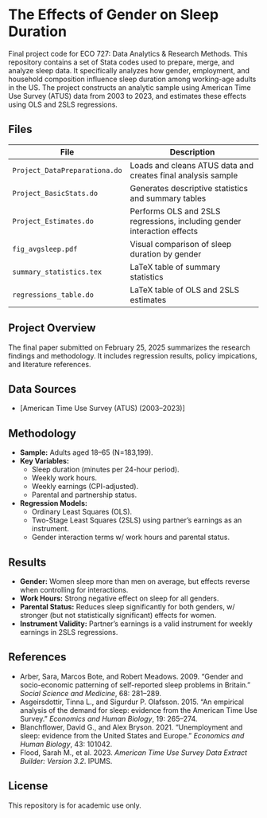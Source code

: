 # The Effects of Gender on Sleep Duration

Final project code for ECO 727: Data Analytics & Research Methods. This repository contains a set of Stata codes used to prepare, merge, and analyze sleep data. It specifically analyzes how gender, employment, and household composition influence sleep duration among working-age adults in the US. The project constructs an analytic sample using American Time Use Survey (ATUS) data from 2003 to 2023, and estimates these effects using OLS and 2SLS regressions.

## Files

| File                                     | Description                                                              |
|------------------------------------------|--------------------------------------------------------------------------|
| `Project_DataPreparationa.do`            | Loads and cleans ATUS data and creates final analysis sample                |
| `Project_BasicStats.do`                  | Generates descriptive statistics and summary tables                      |
| `Project_Estimates.do`                   | Performs OLS and 2SLS regressions, including gender interaction effects  |
| `fig_avgsleep.pdf`                       | Visual comparison of sleep duration by gender                            |
| `summary_statistics.tex`                 | LaTeX table of summary statistics                                        |
| `regressions_table.do`                   | LaTeX table of OLS and 2SLS estimates                                    |

## Project Overview

The final paper submitted on February 25, 2025 summarizes the research findings and methodology. It includes regression results, policy impications, and literature references.

## Data Sources

- [American Time Use Survey (ATUS) (2003–2023)]

## Methodology

- **Sample:** Adults aged 18–65 (N=183,199).
- **Key Variables:**
  - Sleep duration (minutes per 24-hour period).
  - Weekly work hours.
  - Weekly earnings (CPI-adjusted).
  - Parental and partnership status.
- **Regression Models:**
  - Ordinary Least Squares (OLS).
  - Two-Stage Least Squares (2SLS) using partner’s earnings as an instrument.
  - Gender interaction terms w/ work hours and parental status.

## Results

- **Gender:** Women sleep more than men on average, but effects reverse when controlling for interactions.
- **Work Hours:** Strong negative effect on sleep for all genders.
- **Parental Status:** Reduces sleep significantly for both genders, w/ stronger (but not statistically significant) effects for women.
- **Instrument Validity:** Partner’s earnings is a valid instrument for weekly earnings in 2SLS regressions.

## References

- Arber, Sara, Marcos Bote, and Robert Meadows. 2009. “Gender and socio-economic patterning of self-reported sleep problems in Britain.” *Social Science and Medicine*, 68: 281–289.
- Asgeirsdottir, Tinna L., and Sigurdur P. Olafsson. 2015. “An empirical analysis of the demand for sleep: evidence from the American Time Use Survey.” *Economics and Human Biology*, 19: 265–274.
- Blanchflower, David G., and Alex Bryson. 2021. “Unemployment and sleep: evidence from the United States and Europe.” *Economics and Human Biology*, 43: 101042.
- Flood, Sarah M., et al. 2023. *American Time Use Survey Data Extract Builder: Version 3.2*. IPUMS.

## License

This repository is for academic use only.
